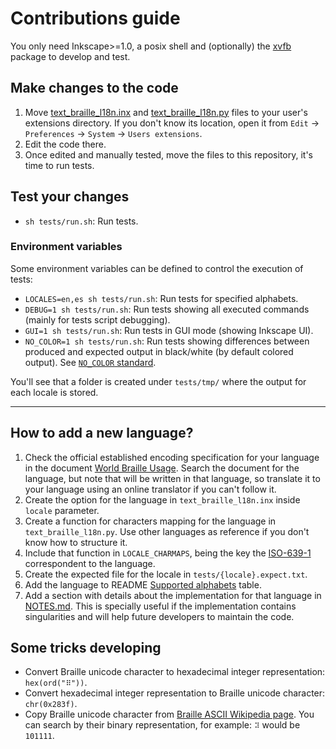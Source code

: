 # Contributions guide

You only need Inkscape>=1.0, a posix shell and (optionally) the
[xvfb][xvfb-package] package to develop and test.

## Make changes to the code

1. Move [text_braille_l18n.inx][ext-inx] and [text_braille_l18n.py][ext-py]
 files to your user's extensions directory. If you don't know its location,
 open it from `Edit` -> `Preferences` -> `System` -> `Users extensions`.
1. Edit the code there.
1. Once edited and manually tested, move the files to this repository, it's
 time to run tests.

## Test your changes

- `sh tests/run.sh`: Run tests.

### Environment variables

Some environment variables can be defined to control the execution of tests:

- `LOCALES=en,es sh tests/run.sh`: Run tests for specified alphabets.
- `DEBUG=1 sh tests/run.sh`: Run tests showing all executed commands (mainly
 for tests script debugging).
- `GUI=1 sh tests/run.sh`: Run tests in GUI mode (showing Inkscape UI).
- `NO_COLOR=1 sh tests/run.sh`: Run tests showing differences between produced
 and expected output in black/white (by default colored output). See
 [`NO_COLOR` standard][no-color-standard].

You'll see that a folder is created under `tests/tmp/` where the output for
each locale is stored.

---

## How to add a new language?

1. Check the official established encoding specification for your language in
 the document [World Braille Usage][world-braille-usage]. Search the document
 for the language, but note that will be written in that language, so translate
 it to your language using an online translator if you can't follow it.
1. Create the option for the language in `text_braille_l18n.inx` inside
 `locale` parameter.
1. Create a function for characters mapping for the language in
 `text_braille_l18n.py`. Use other languages as reference if you don't know how
 to structure it.
1. Include that function in `LOCALE_CHARMAPS`, being the key the
 [ISO-639-1][iso-639-1] correspondent to the language.
1. Create the expected file for the locale in `tests/{locale}.expect.txt`.
1. Add the language to README [Supported alphabets][supported-alphabets-table]
 table.
1. Add a section with details about the implementation for that language in
 [NOTES.md][notes]. This is specially useful if the implementation contains
 singularities and will help future developers to maintain the code.

## Some tricks developing

- Convert Braille unicode character to hexadecimal integer representation:
 `hex(ord("⠿"))`.
- Convert hexadecimal integer representation to Braille unicode character:
 `chr(0x283f)`.
- Copy Braille unicode character from [Braille ASCII Wikipedia page][en-wiki].
 You can search by their binary representation, for example: `⠽` would be
 `101111`.

<!-- Internal links -->

[ext-inx]: https://github.com/mondeja/inkscape-braille-l18n-ext/blob/master/text_braille_l18n.inx
[ext-py]: https://github.com/mondeja/inkscape-braille-l18n-ext/blob/master/text_braille_l18n.py
[supported-alphabets-table]: https://github.com/mondeja/inkscape-braille-l18n-ext#supported-alphabets
[notes]: https://github.com/mondeja/inkscape-braille-l18n-ext/blob/master/NOTES.md

<!-- External links -->

[xvfb-package]: https://packages.debian.org/es/sid/xvfb
[no-color-standard]: https://no-color.org
[en-wiki]: https://en.wikipedia.org/wiki/Braille_ASCII
[world-braille-usage]: https://1kru3o1eyt4f2w3qy21ds14w-wpengine.netdna-ssl.com/wp-content/uploads/2021/07/world-braille-usage-third-edition.pdf
[iso-639-1]: https://en.wikipedia.org/wiki/ISO_639-1
